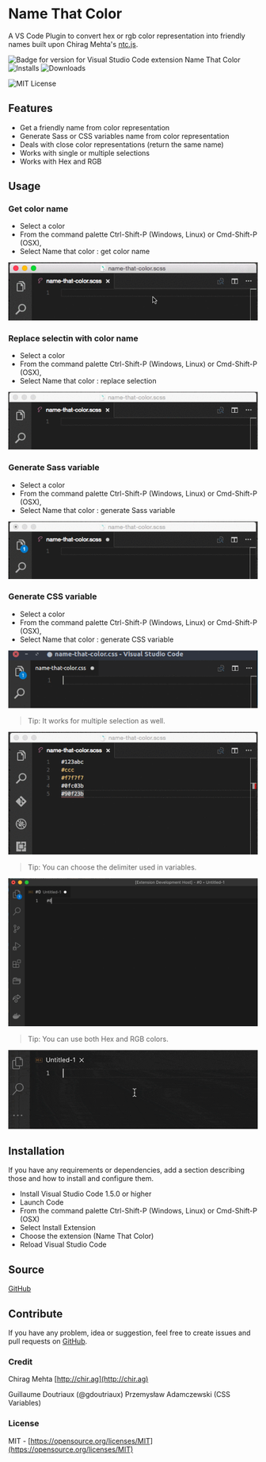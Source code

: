 # Name That Color

A VS Code Plugin to convert hex or rgb color representation into friendly names built upon Chirag Mehta's [ntc.js](http://chir.ag/projects/ntc/).

![Badge for version for Visual Studio Code extension Name That Color](https://vsmarketplacebadge.apphb.com/version/guillaumedoutriaux.name-that-color.svg?color=blue&style=flat-square&logo=visual-studio-code)
![Installs](https://vsmarketplacebadge.apphb.com/installs-short/guillaumedoutriaux.name-that-color.svg?color=blue&style=flat-square)
![Downloads](https://vsmarketplacebadge.apphb.com/downloads-short/guillaumedoutriaux.name-that-color.svg?color=blue&style=flat-square)

![MIT License](https://img.shields.io/github/license/guillaumedoutriaux/name-that-color?color=blue&style=flat-square)

## Features

- Get a friendly name from color representation
- Generate Sass or CSS variables name from color representation
- Deals with close color representations (return the same name)
- Works with single or multiple selections
- Works with Hex and RGB

## Usage

### Get color name

- Select a color
- From the command palette Ctrl-Shift-P (Windows, Linux) or Cmd-Shift-P (OSX),
- Select Name that color : get color name

![feature get color name](https://github.com/guillaumedoutriaux/name-that-color/raw/master/images/feature-get.gif)

### Replace selectin with color name

- Select a color
- From the command palette Ctrl-Shift-P (Windows, Linux) or Cmd-Shift-P (OSX),
- Select Name that color : replace selection

![feature replace color code with friendly name](https://github.com/guillaumedoutriaux/name-that-color/raw/master/images/feature-replace.gif)

### Generate Sass variable

- Select a color
- From the command palette Ctrl-Shift-P (Windows, Linux) or Cmd-Shift-P (OSX),
- Select Name that color : generate Sass variable

![feature generate sass variable](https://github.com/guillaumedoutriaux/name-that-color/raw/master/images/feature-sassvar.gif)

### Generate CSS variable

- Select a color
- From the command palette Ctrl-Shift-P (Windows, Linux) or Cmd-Shift-P (OSX),
- Select Name that color : generate CSS variable

![feature generate css variable](https://github.com/guillaumedoutriaux/name-that-color/raw/master/images/feature-cssvar.gif)

> Tip: It works for multiple selection as well.

![feature multiple selection](https://github.com/guillaumedoutriaux/name-that-color/raw/master/images/feature-multiple.gif)

> Tip: You can choose the delimiter used in variables.

![choose variable delimiter](https://github.com/guillaumedoutriaux/name-that-color/raw/master/images/settings-delimiter.gif)

> Tip: You can use both Hex and RGB colors.

![hexadecimal and rgb colors are supported](https://github.com/guillaumedoutriaux/name-that-color/raw/master/images/feature-rgb.gif)

## Installation

If you have any requirements or dependencies, add a section describing those and how to install and configure them.

- Install Visual Studio Code 1.5.0 or higher
- Launch Code
- From the command palette Ctrl-Shift-P (Windows, Linux) or Cmd-Shift-P (OSX)
- Select Install Extension
- Choose the extension (Name That Color)
- Reload Visual Studio Code

## Source

[GitHub](https://github.com/guillaumedoutriaux/name-that-color)

## Contribute

If you have any problem, idea or suggestion, feel free to create issues and pull requests on [GitHub](https://github.com/guillaumedoutriaux/name-that-color).

### Credit

Chirag Mehta [http://chir.ag](http://chir.ag)

Guillaume Doutriaux (@gdoutriaux)
Przemysław Adamczewski (CSS Variables)

### License

MIT - [https://opensource.org/licenses/MIT](https://opensource.org/licenses/MIT)
